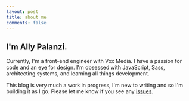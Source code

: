```yaml
---
layout: post
title: about me
comments: false
---
```


## I'm Ally Palanzi.

Currently, I'm a front-end engineer with Vox Media. I have a passion for code and an eye for design. I'm obsessed with JavaScript, Sass, architecting systems, and learning all things development.

This blog is very much a work in progress, I'm new to writing and so I'm building it as I go. Please let me know if you see any [issues](http://www.github.com/allypalanzi/allypalanzi.github.io/issues).

